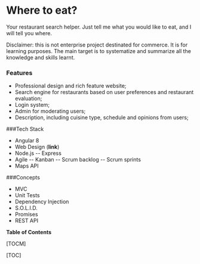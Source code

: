 # Where to eat?
Your restaurant search helper. Just tell me what you would like to eat, and I will tell you where.

Disclaimer: this is not enterprise project destinated for commerce. It is for learning purposes. The main target is to systematize and summarize all the knowledge and skills learnt.

### Features

- Professional design and rich feature website;
- Search engine for restaurants based on user preferences and restaurant evaluation;
- Login system;
- Admin for moderating users;
- Description, including cuisine type, schedule and opinions from users;

###Tech Stack
- Angular 8
- Web Design (**link**)
- Node.js
-- Express
- Agile
-- Kanban
-- Scrum backlog
-- Scrum sprints
- Maps API

###Concepts
- MVC
- Unit Tests
- Dependency Injection
- S.O.L.I.D.
- Promises
- REST API


**Table of Contents**

[TOCM]

[TOC]
